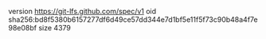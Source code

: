 version https://git-lfs.github.com/spec/v1
oid sha256:bd8f5380b6157277df6d49ce57dd344e7d1bf5e11f5f73c90b48a4f7e98e08bf
size 4379
